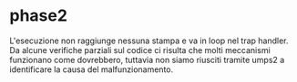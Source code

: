 
# phase2

L'esecuzione non raggiunge nessuna stampa e va in loop nel trap handler.
Da alcune verifiche parziali sul codice ci risulta che molti meccanismi funzionano come dovrebbero,
tuttavia non siamo riusciti tramite umps2 a identificare la causa del malfunzionamento.
